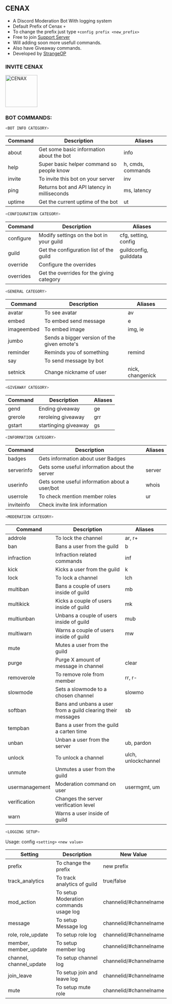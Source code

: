 ## CENAX

- A Discord Moderation Bot With logging system
- Default Prefix of Cenax `+`
- To change the prefix just type `+config prefix <new_prefix>`
- Free to join [Support Server](https://discord.gg/xD9gAyWZ8B)
- Will adding soon more usefull commands.
- Also have Giveaway commands.
- Developed by [StrangeOP](https://github.com/Strange0P)<br />

### INVITE CENAX

<p align="left">
<a href="https://discord.com/oauth2/authorize?client_id=800298879445630978&permissions=8&scope=bot">
    <img src="https://cdn.discordapp.com/attachments/783253133609795625/811580914697240586/Cenax_BW_NB.png" alt="CENAX" width="100"/>
  </a>

<br />



### BOT COMMANDS:


```js
<BOT INFO CATEGORY>
```

| Command | Description  | Aliases |
|--|--|--|
| about | Get some basic information about the bot | info |
| help | Super basic helper command so people know | h, cmds, commands |
| invite | To invite this bot on your server | inv |
| ping | Returns bot and API latency in milliseconds | ms, latency |
| uptime | Get the current uptime of the bot | ut |



```js
<CONFIGURATION CATEGORY>
```

| Command | Description  | Aliases |
|--|--|--|
| configure | Modify settings on the bot in your guild | cfg, setting, config |
| guild | Get the configuration list of the guild | guildconfig, guilddata |
| override | Configure the overrides |  |
| overrides | Get the overrides for the giving category |  |




```js
<GENERAL CATEGORY>
```

| Command | Description  | Aliases |
|--|--|--|
| avatar | To see avatar | av |
| embed | To embed send message | e |
| imageembed | To embed image | img, ie |
| jumbo | Sends a bigger version of the given emote's |  |
| reminder | Reminds you of something | remind |
| say | To send message by bot |  |
| setnick | Change nickname of user | nick, changenick |



```js
<GIVEAWAY CATEGORY>
```

| Command | Description  | Aliases |
|--|--|--|
| gend | Ending giveaway | ge |
| grerole | reroleing giveaway | grr |
| gstart | startinging giveaway | gs |



```js
<INFORMATION CATEGORY>
```

| Command | Description  | Aliases |
|--|--|--|
| badges | Gets information about user Badges |  |
| serverinfo | Gets some useful information about the server | server |
| userinfo | Gets some useful information about a user/bot | whois |
| userrole | To check mention member roles | ur |
| inviteinfo | Check invite link information |  |



```js
<MODERATION CATEGORY>
```

| Command | Description  | Aliases |
|--|--|--|
| addrole | To lock the channel | ar, r+ |
| ban | Bans a user from the guild | b |
| infraction | Infraction related commands | inf |
| kick | Kicks a user from the guild | k |
| lock | To lock a channel | lch |
| multiban | Bans a couple of users inside of guild | mb |
| multikick | Kicks a couple of users inside of guild | mk |
| multiunban | Unbans a couple of users inside of guild | mub |
| multiwarn | Warns a couple of users inside of guild | mw |
| mute | Mutes a user from the guild |  |
| purge | Purge X amount of message in channel | clear |
| removerole | To remove role from member | rr, r- |
| slowmode | Sets a slowmode to a chosen channel | slowmo |
| softban | Bans and unbans a user from a guild clearing their messages | sb |
| tempban | Bans a user from the guild a carten time |  |
| unban | Unban a user from the server | ub, pardon |
| unlock | To unlock a channel | ulch, unlockchannel |
| unmute | Unmutes a user from the guild |  |
| usermanagement | Moderation command on user | usermgmt, um |
| verification | Changes the server verification level |  |
| warn | Warns a user inside of guild |  |


```js
<LOGGING SETUP>
```

Usage: config `<setting>` `<new value>`

| Setting | Description  | New Value |
|--|--|--|
| prefix | To change the prefix | new prefix |
| track_analytics | To track analytics of guild | true/false |
| mod_action | To setup Moderation commands usage log | channelid/#channelname |
| message | To setup Message log | channelid/#channelname |
| role, role_update | To setup role log | channelid/#channelname |
| member, member_update | To setup member log | channelid/#channelname |
| channel, channel_update | To setup channel log | channelid/#channelname |
| join_leave | To setup join and leave log | channelid/#channelname |
| mute | To setup mute role | channelid/#channelname |

